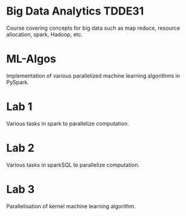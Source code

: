 # Big Data Analytics TDDE31
Course covering concepts for big data such as map reduce, resource allocation, spark, Hadoop, etc.

# ML-Algos
Implementation of various parallelized machine learning algorithms in PySpark.

# Lab 1
Various tasks in spark to parallelize computation.

# Lab 2
Various tasks in sparkSQL to parallelize computation.

# Lab 3
Parallelisation of kernel machine learning algorithm.
